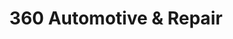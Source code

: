 ---
title: "360 Automotive & Repair"
url: /west-richland/360-automotive-and-repair/
shop: car repair
---